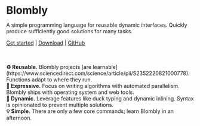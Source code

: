<h1 style="margin-bottom:0px;">Blombly</h1>

A simple programming language for reusable dynamic interfaces. Quickly produce sufficiently good solutions for many tasks.

[Get started](setup.md) | [Download](https://github.com/maniospas/Blombly/releases/latest) | [GitHub](https://github.com/maniospas/Blombly)


<br>
<br>
<b> ♻️ Reusable.</b>
Blombly projects [are learnable](https://www.sciencedirect.com/science/article/pii/S2352220821000778). Functions adapt to where they run.
<br>
<b>🚀 Expressive.</b> 
Focus on writing algorithms with automated parallelism. Blombly ships with operating system and web tools.
<br>
<b>🦆 Dynamic.</b> Leverage features like duck typing and dynamic inlining. Syntax is opinionated to prevent multiple solutions.
<br>
<b> 💡 Simple.</b> There are only a few core commands; learn Blombly in an afternoon.

<br>

<style>
.md-sidebar {
    display: none;
}

@media screen and (max-width: 76.2344em) {
    .md-sidebar {
        display: block;
    }
}
</style>